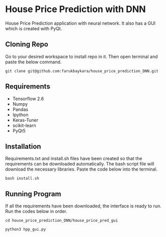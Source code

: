 # House Price Prediction with DNN
House Price Prediction application with neural network. It also has a GUI which is created with PyQt.

## Cloning Repo

Go to your desired workspace to install repo in it. Then open terminal and paste the below command.

```
git clone git@github.com:farukbaykara/house_price_prediction_DNN.git
```

## Requirements

* Tensorflow 2.6
* Numpy
* Pandas
* Ipython
* Keras-Tuner
* scikit-learn
* PyQt5

## Installation

Requirements.txt and install.sh files have been created so that the requirements can be downloaded automatically. The bash script file will download the necessary libraries. Paste the code below into the terminal.

```
bash install.sh
```
## Running Program

If all the requirements have been downloaded, the interface is ready to run. Run the codes below in order.

```
cd house_price_prediction_DNN/house_price_pred_gui
```
```
python3 hpp_gui.py
```
